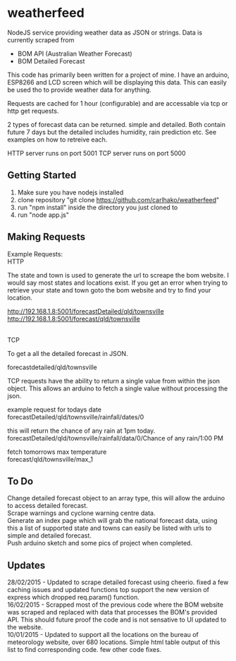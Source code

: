weatherfeed
===========

NodeJS service providing weather data as JSON or strings. Data is currently scraped from
- BOM API (Australian Weather Forecast)
- BOM Detailed Forecast

This code has primarily been written for a project of mine. I have an arduino, ESP8266 and LCD screen which will be displaying this data. This can easily be used tho to provide weather data for anything.

Requests are cached for 1 hour (configurable) and are accessable via tcp or http get requests.

2 types of forecast data can be returned. simple and detailed. Both contain future 7 days but the detailed includes humidity, rain prediction etc.
See examples on how to retreive each.

HTTP server runs on port 5001
TCP server runs on port 5000

Getting Started
---------------
1. Make sure you have nodejs installed 
2. clone repository "git clone https://github.com/carlhako/weatherfeed"
3. run "npm install" inside the directory you just cloned to
4. run "node app.js" 

Making Requests
---------------
Example Requests:<BR>
HTTP<BR>

The state and town is used to generate the url to screape the bom website. I would say most states and locations exist. If you get an error when trying to retrieve your state and town goto the bom website and try to find your location.

http://192.168.1.8:5001/forecastDetailed/qld/townsville<BR>
http://192.168.1.8:5001/forecast/qld/townsville<BR>
<BR>

TCP<BR>

To get a all the detailed forecast in JSON.

forecastdetailed/qld/townsville

TCP requests have the ability to return a single value from within the json object. This allows an arduino to fetch a single value without processing the json.

example request for todays date<BR>
forecastDetailed/qld/townsville/rainfall/dates/0

this will return the chance of any rain at 1pm today.<BR>
forecastDetailed/qld/townsville/rainfall/data/0/Chance of any rain/1:00 PM

fetch tomorrows max temperature<BR>
forecast/qld/townsville/max_1

To Do
--------
Change detailed forecast object to an array type, this will allow the arduino to access detailed forecast.<BR>
Scrape warnings and cyclone warning centre data.<BR>
Generate an index page which will grab the national forecast data, using this a list of supported state and towns can easily be listed with urls to simple and detailed forecast.<BR>
Push arduino sketch and some pics of project when completed.<BR>


Updates
---------------
28/02/2015 - Updated to scrape detailed forecast using cheerio. fixed a few caching issues and updated functions top support the new version of express which dropped req.param() function. <BR>
16/02/2015 - Scrapped most of the previous code where the BOM website was scraped and replaced with data that processes the BOM's provided API. This should future proof the code and is not sensative to UI updated to the website.<BR>
10/01/2015 - Updated to support all the locations on the bureau of meteorology website, over 680 locations. Simple html table output of this list to find corresponding code. few other code fixes.<BR>
